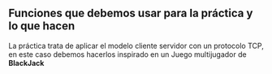 ## Funciones que debemos usar para la práctica y lo que hacen

La práctica trata de aplicar el modelo cliente servidor con un protocolo TCP, en este caso debemos hacerlos inspirado en un Juego multijugador de **BlackJack**

